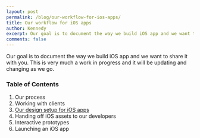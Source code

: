 ```yaml
---
layout: post
permalink: /blog/our-workflow-for-ios-apps/
title: Our workflow for iOS apps
author: Kennedy
excerpt: Our goal is to document the way we build iOS app and we want to share it with you.
comments: false
---
```


<p>Our goal is to document the way we build iOS app and we want to share it with you. This is very much a work in progress and it will be updating and changing as we go.</p>

<h3>Table of Contents</h3>
<ol>
  <li>Our process</li>
  <li>Working with clients</li>
  <li><a href="/blog/our-design-setup-for-ios-apps/">Our design setup for iOS apps</a></li>
  <li>Handing off iOS assets to our developers</li>
  <li>Interactive prototypes</li>
  <li>Launching an iOS app</li>
</ol>

